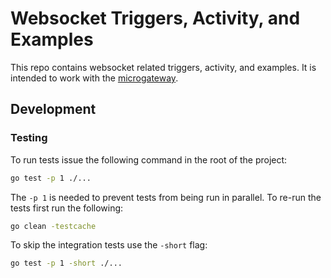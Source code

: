 # Websocket Triggers, Activity, and Examples
This repo contains websocket related triggers, activity, and examples. It is intended to work with the [microgateway](https://github.com/project-flogo/microgateway).

## Development

### Testing

To run tests issue the following command in the root of the project:

```bash
go test -p 1 ./...
```

The `-p 1` is needed to prevent tests from being run in parallel. To re-run the tests first run the following:

```bash
go clean -testcache
```

To skip the integration tests use the `-short` flag:

```bash
go test -p 1 -short ./...
```
